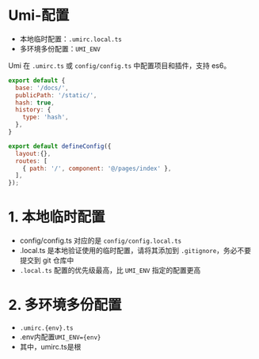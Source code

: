 # Umi-配置

* 本地临时配置：`.umirc.local.ts`
* 多环境多份配置：`UMI_ENV`


Umi 在 `.umirc.ts` 或 `config/config.ts` 中配置项目和插件，支持 es6。

```js
export default {
  base: '/docs/',
  publicPath: '/static/',
  hash: true,
  history: {
    type: 'hash',
  },
}

export default defineConfig({
  layout:{},
  routes: [
    { path: '/', component: '@/pages/index' },
  ],
});
```

# 1. 本地临时配置

* config/config.ts 对应的是 `config/config.local.ts`
* .local.ts 是本地验证使用的临时配置，请将其添加到 `.gitignore`，务必不要提交到 git 仓库中
* `.local.ts` 配置的优先级最高，比 `UMI_ENV` 指定的配置更高

# 2. 多环境多份配置

* `.umirc.{env}.ts`
* .env内配置`UMI_ENV={env}`
* 其中，umirc.ts是根